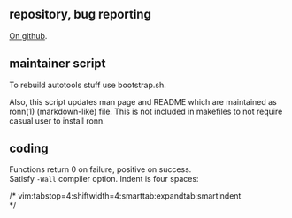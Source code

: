 
repository, bug reporting
-------------------------

[On github](https://github.com/sagb/alttab).

maintainer script
-----------------

To rebuild autotools stuff use bootstrap.sh.

Also, this script updates man page and README which are maintained 
as ronn(1) (markdown-like) file.
This is not included in makefiles to not require casual user 
to install ronn.

coding
------

Functions return 0 on failure, positive on success.  
Satisfy `-Wall` compiler option.
Indent is four spaces:

/* vim:tabstop=4:shiftwidth=4:smarttab:expandtab:smartindent  
*/

